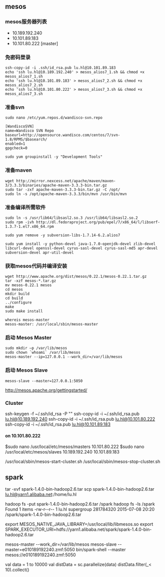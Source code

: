## mesos
### mesos服务器列表
- 10.189.192.240
- 10.101.89.183
- 10.101.80.222 [master]

### 免密码登录
```
ssh-copy-id -i .ssh/id_rsa.pub lu.hl@10.101.89.183
echo 'ssh lu.hl@10.189.192.240' > mesos_alios7_1.sh && chmod +x mesos_alios7_1.sh
echo 'ssh lu.hl@10.101.89.183' > mesos_alios7_2.sh && chmod +x mesos_alios7_2.sh
echo 'ssh lu.hl@10.101.80.222' > mesos_alios7_3.sh && chmod +x mesos_alios7_3.sh
```

### 准备svn
```
sudo nano /etc/yum.repos.d/wandisco-svn.repo
```

```
[WandiscoSVN]
name=Wandisco SVN Repo
baseurl=http://opensource.wandisco.com/centos/7/svn-1.8/RPMS/$basearch/
enabled=1
gpgcheck=0
```

```
sudo yum groupinstall -y "Development Tools"
```

### 准备maven
```
wget http://mirror.nexcess.net/apache/maven/maven-3/3.3.3/binaries/apache-maven-3.3.3-bin.tar.gz
sudo tar -zxf apache-maven-3.3.3-bin.tar.gz -C /opt/
sudo ln -s /opt/apache-maven-3.3.3/bin/mvn /usr/bin/mvn
```

### 准备编译所需软件
```
sudo ln -s /usr/lib64/libsasl2.so.3 /usr/lib64/libsasl2.so.2
sudo rpm -ivh http://dl.fedoraproject.org/pub/epel/7/x86_64/l/libserf-1.3.7-1.el7.x86_64.rpm

sudo yum remove -y subversion-libs-1.7.14-6.2.alios7

sudo yum install -y python-devel java-1.7.0-openjdk-devel zlib-devel libcurl-devel openssl-devel cyrus-sasl-devel cyrus-sasl-md5 apr-devel subversion-devel apr-util-devel
```

### 获取mesos代码并编译安装
```
wget http://www.apache.org/dist/mesos/0.22.1/mesos-0.22.1.tar.gz
tar -xzf mesos-*.tar.gz
mv mesos-0.22.1 mesos
cd mesos
mkdir build
cd build
../configure
make
sudo make install
```

```
whereis mesos-master
mesos-master: /usr/local/sbin/mesos-master
```

### 启动 Mesos Master
```
sudo mkdir –p /var/lib/mesos
sudo chown `whoami` /var/lib/mesos
mesos-master --ip=127.0.0.1 --work_dir=/var/lib/mesos
```

### 启动 Mesos Slave
```
mesos-slave --master=127.0.0.1:5050
```

http://mesos.apache.org/gettingstarted/

### Cluster

ssh-keygen -f ~/.ssh/id_rsa -P ""
ssh-copy-id -i ~/.ssh/id_rsa.pub lu.hl@10.189.192.240
ssh-copy-id -i ~/.ssh/id_rsa.pub lu.hl@10.101.80.222
ssh-copy-id -i ~/.ssh/id_rsa.pub lu.hl@10.101.89.183

#### on 10.101.80.222
$sudo nano /usr/local/etc/mesos/masters
10.101.80.222
$sudo nano /usr/local/etc/mesos/slaves
10.189.192.240
10.101.89.183

/usr/local/sbin/mesos-start-cluster.sh
/usr/local/sbin/mesos-stop-cluster.sh

## spark
tar -xvf spark-1.4.0-bin-hadoop2.6.tar
scp spark-1.4.0-bin-hadoop2.6.tar lu.hl@yarn1.alibaba.net:/home/lu.hl

hadoop fs -put spark-1.4.0-bin-hadoop2.6.tar /spark
hadoop fs -ls /spark
Found 1 items
-rw-r--r--   1 lu.hl supergroup  281784320 2015-07-08 20:20 /spark/spark-1.4.0-bin-hadoop2.6.tar

export MESOS_NATIVE_JAVA_LIBRARY=/usr/local/lib/libmesos.so
export SPARK_EXECUTOR_URI=hdfs://yarn1.alibaba.net/spark/spark-1.4.0-bin-hadoop2.6.tar

mesos-master --work_dir=/var/lib/mesos
mesos-slave --master=e010189192240.zmf:5050
bin/spark-shell --master mesos://e010189192240.zmf:5050

val data = 1 to 10000
val distData = sc.parallelize(data)
distData.filter(_< 10).collect()
